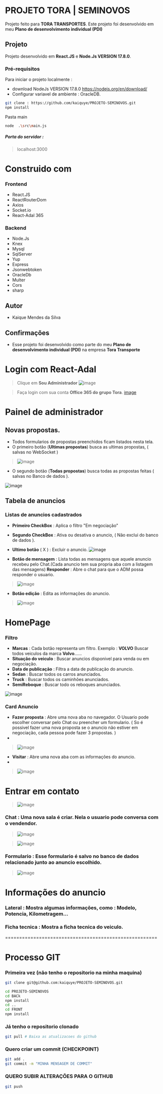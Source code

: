 
# PROJETO TORA | SEMINOVOS

Projeto feito para **TORA TRANSPORTES**. Este projeto foi desenvolvido em meu **Plano de desenvolvimento individual (PDI)** 


## Projeto

Projeto desenvolvido em **React.JS** e **Node.Js VERSION 17.8.0**. 

### Pré-requisitos

Para iniciar o projeto localmente : 
- download NodeJs VERSION 17.8.0 https://nodejs.org/en/download/ 
- Configurar variavel de ambiente : OracleDB.
```bash 
git clone : https://github.com/kaiquye/PROJETO-SEMINOVOS.git
npm install
```
Pasta main 
```bash
node  .\src\main.js
````
##### Porta do servidor : 
> localhost:3000

# **Construido com**
### Frontend
- React.JS
- ReactRouterDom
- Axios
- Socket.io 
- React-Adal 365 
### Backend
- Node.Js
- Knex
- Mysql
- SqlServer
- Yup
- Express
- Jsonwebtoken
- OracleDb
- Multer
- Cors
- sharp

## Autor 
- Kaique Mendes da Silva

## Confirmações 
-  Esse projeto foi desenvolvido como parte do meu **Plano de desenvolvimento individual (PDI)** na empresa **Tora Transporte**

# Login com React-Adal
> Clique em **Sou Administrador**
![image](https://user-images.githubusercontent.com/69175890/161146409-39fdcc13-7633-4ac8-8783-4e86ed316d6c.png)


> Faça login com sua conta **Office 365 do grupo Tora**.
>[image](https://user-images.githubusercontent.com/69175890/161144356-cdaf4850-969b-438e-9697-48d88c13af1f.png)

# Painel de administrador

## Novas propostas. 
- Todos formularios de propostas preenchidos ficam listados nesta tela. 
- O primeiro botão (**Ultimas propostas**) busca as ultimas propostas, ( salvas no WebSocket )
>![image](https://user-images.githubusercontent.com/69175890/161254262-ec9a990b-4226-4496-b720-a6b795dd7569.png)


- O segundo botão (**Todas propostas**) busca todas as propostas feitas ( salvas no Banco de dados ).

![image](https://user-images.githubusercontent.com/69175890/161254402-5cb75d98-5911-475f-8ba0-e712b5c9c49c.png)

## Tabela de anuncios
### Listas de anuncios cadastrados
- **Primeiro CheckBox** : Aplica o filtro "Em negociação"
- **Segundo CheckBox** : Ativa ou desativa o anuncio, ( Não exclui do banco de dados ).
- **Ultimo botão** ( X ) : Excluir o anuncio. 
![image](https://user-images.githubusercontent.com/69175890/161253840-1b868a4b-9c28-49a1-8463-fb971a8335d4.png)

- **Botão de mensagem** : Lista todas as mensagens que aquele anuncio recebeu pelo Chat.(Cada anuncio tem sua propria aba com a listagem das mensagens) **Responder** : Abre o chat para que o ADM possa responder o usuario.

>![image](https://user-images.githubusercontent.com/69175890/161150260-b61f79f7-d903-4174-977c-e6b05e691d0b.png)

- **Botão edição** : Edita as informações do anuncio.

>![image](https://user-images.githubusercontent.com/69175890/161150728-f664ade8-52c8-4ae5-956b-fd9135d5454d.png)


# HomePage

### Filtro 
- **Marcas** : Cada botão representa um filtro. Exemplo : **VOLVO** Buscar todos veiculos da marca **Volvo**......
- **Situação do veiculo** : Buscar anuncios disponivel para venda ou em negociação.
- **Data de publicação** : Filtra a data de publicação do anuncio.
- **Sedan** : Buscar todos os carros anunciados.
- **Truck** : Buscar todos os caminhões anunciados.
- **SemiReboque** : Buscar todo os reboques anunciados.

![image](https://user-images.githubusercontent.com/69175890/161151533-c6f0f4a1-9b95-4705-b4b8-610fd2622028.png)

### Card Anuncio
- **Fazer proposta** : Abre uma nova aba no navegador. O Usuario pode escolher conversar pelo Chat ou preencher um formulario. ( So é possivel fazer uma nova proposta se o anuncio não estiver em negociação, cada pessoa pode fazer 3 propostas. )
- 
> ![image](https://user-images.githubusercontent.com/69175890/161254713-b6f8e11e-8b6e-4e68-9904-2155366a3aa3.png)

- **Visitar** : Abre uma nova aba com as informações do anuncio.
- 
> ![image](https://user-images.githubusercontent.com/69175890/161254735-c9b99282-ee45-4d50-ad25-ddeb1e686fc1.png)


# Entrar em contato 

> ![image](https://user-images.githubusercontent.com/69175890/161254891-6371f619-e0b0-4c2f-a8f2-c5027acf9a06.png)

### Chat : Uma nova sala é criar. Nela o usuario pode conversa com o vendendor. 
> ![image](https://user-images.githubusercontent.com/69175890/161254952-88dbe69f-e1ed-4690-99d8-f339660d1186.png)

> ![image](https://user-images.githubusercontent.com/69175890/161255063-fe6b065c-86c0-4b13-a66e-a5e80eab77f2.png)

### Formulario : Esse formulario é salvo no banco de dados relacionado junto ao anuncio escolhido.
> ![image](https://user-images.githubusercontent.com/69175890/161255328-59ebefe2-31a0-4bfd-be49-c573ae3a0a3d.png)

# Informações do anuncio
### **Lateral** : Mostra algumas informações, como : Modelo, Potencia, Kilometragem... 


### **Ficha tecnica** : Mostra a ficha tecnica do veiculo.




======================================================
# Processo GIT
### Primeira vez (não tenho o repositorio na minha maquina)
```bash
git clone git@github.com:kaiquye/PROJETO-SEMINOVOS.git

cd PROJETO-SEMINOVOS
cd BACk
npm install
cd ..
cd FRONT
npm install
```

### Já tenho o repositorio clonado
```bash
git pull # Baixa as atualizacoes do github
```

### Quero criar um commit (CHECKPOINT)
```bash
git add .
git commit -m "MINHA MENSAGEM DE COMMIT"
```

### QUERO SUBIR ALTERAÇÕES PARA O GITHUB
```bash
git push
```
